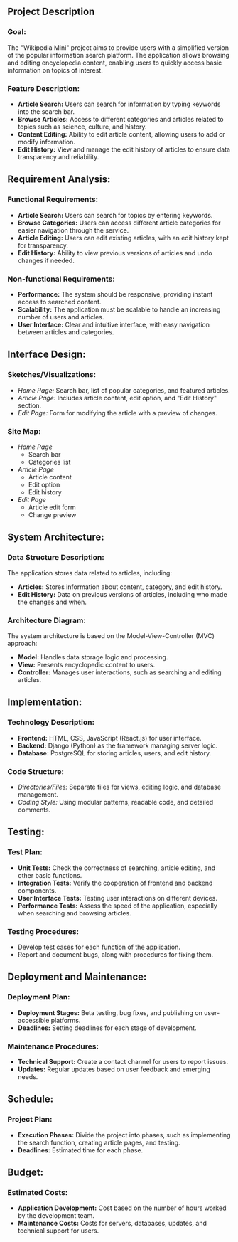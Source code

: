 ## Project Description

### Goal:

The "Wikipedia Mini" project aims to provide users with a simplified version of the popular information search platform. The application allows browsing and editing encyclopedia content, enabling users to quickly access basic information on topics of interest.

### Feature Description:

- **Article Search:** Users can search for information by typing keywords into the search bar.
- **Browse Articles:** Access to different categories and articles related to topics such as science, culture, and history.
- **Content Editing:** Ability to edit article content, allowing users to add or modify information.
- **Edit History:** View and manage the edit history of articles to ensure data transparency and reliability.

## Requirement Analysis:

### Functional Requirements:

- **Article Search:** Users can search for topics by entering keywords.
- **Browse Categories:** Users can access different article categories for easier navigation through the service.
- **Article Editing:** Users can edit existing articles, with an edit history kept for transparency.
- **Edit History:** Ability to view previous versions of articles and undo changes if needed.

### Non-functional Requirements:

- **Performance:** The system should be responsive, providing instant access to searched content.
- **Scalability:** The application must be scalable to handle an increasing number of users and articles.
- **User Interface:** Clear and intuitive interface, with easy navigation between articles and categories.

## Interface Design:

### Sketches/Visualizations:

- _Home Page:_ Search bar, list of popular categories, and featured articles.
- _Article Page:_ Includes article content, edit option, and "Edit History" section.
- _Edit Page:_ Form for modifying the article with a preview of changes.

### Site Map:

- _Home Page_
  - Search bar
  - Categories list
- _Article Page_
  - Article content
  - Edit option
  - Edit history
- _Edit Page_
  - Article edit form
  - Change preview

## System Architecture:

### Data Structure Description:

The application stores data related to articles, including:

- **Articles:** Stores information about content, category, and edit history.
- **Edit History:** Data on previous versions of articles, including who made the changes and when.

### Architecture Diagram:

The system architecture is based on the Model-View-Controller (MVC) approach:

- **Model:** Handles data storage logic and processing.
- **View:** Presents encyclopedic content to users.
- **Controller:** Manages user interactions, such as searching and editing articles.

## Implementation:

### Technology Description:

- **Frontend:** HTML, CSS, JavaScript (React.js) for user interface.
- **Backend:** Django (Python) as the framework managing server logic.
- **Database:** PostgreSQL for storing articles, users, and edit history.

### Code Structure:

- _Directories/Files:_ Separate files for views, editing logic, and database management.
- _Coding Style:_ Using modular patterns, readable code, and detailed comments.

## Testing:

### Test Plan:

- **Unit Tests:** Check the correctness of searching, article editing, and other basic functions.
- **Integration Tests:** Verify the cooperation of frontend and backend components.
- **User Interface Tests:** Testing user interactions on different devices.
- **Performance Tests:** Assess the speed of the application, especially when searching and browsing articles.

### Testing Procedures:

- Develop test cases for each function of the application.
- Report and document bugs, along with procedures for fixing them.

## Deployment and Maintenance:

### Deployment Plan:

- **Deployment Stages:** Beta testing, bug fixes, and publishing on user-accessible platforms.
- **Deadlines:** Setting deadlines for each stage of development.

### Maintenance Procedures:

- **Technical Support:** Create a contact channel for users to report issues.
- **Updates:** Regular updates based on user feedback and emerging needs.

## Schedule:

### Project Plan:

- **Execution Phases:** Divide the project into phases, such as implementing the search function, creating article pages, and testing.
- **Deadlines:** Estimated time for each phase.

## Budget:

### Estimated Costs:

- **Application Development:** Cost based on the number of hours worked by the development team.
- **Maintenance Costs:** Costs for servers, databases, updates, and technical support for users.
